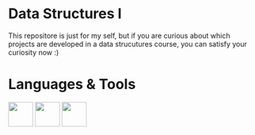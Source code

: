 <h1>Data Structures I</h1>
<p>This repositore is just for my self, but if you are curious about which projects are developed in a data strucutures course, you can satisfy your curiosity now :) </p>

<h1>Languages & Tools</h1>

<img src="https://cdn.jsdelivr.net/gh/devicons/devicon@latest/icons/c/c-original.svg" width="50" heigh="50"/> <img src="https://cdn.jsdelivr.net/gh/devicons/devicon@latest/icons/vscode/vscode-original.svg" width="50" height="50"/> <img src="https://cdn.jsdelivr.net/gh/devicons/devicon@latest/icons/git/git-original.svg" width="50" heigth="50"/>
